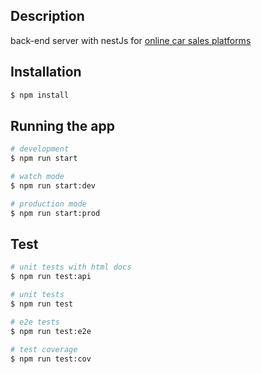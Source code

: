 ## Description 
back-end server with nestJs for 
<a href="https://github.com/IHesamI/car-sales-client" target="_blank">online car sales platforms</a>

## Installation

```bash
$ npm install
```

## Running the app

```bash
# development
$ npm run start

# watch mode
$ npm run start:dev

# production mode
$ npm run start:prod
```

## Test

```bash
# unit tests with html docs
$ npm run test:api

# unit tests
$ npm run test

# e2e tests
$ npm run test:e2e

# test coverage
$ npm run test:cov
```
